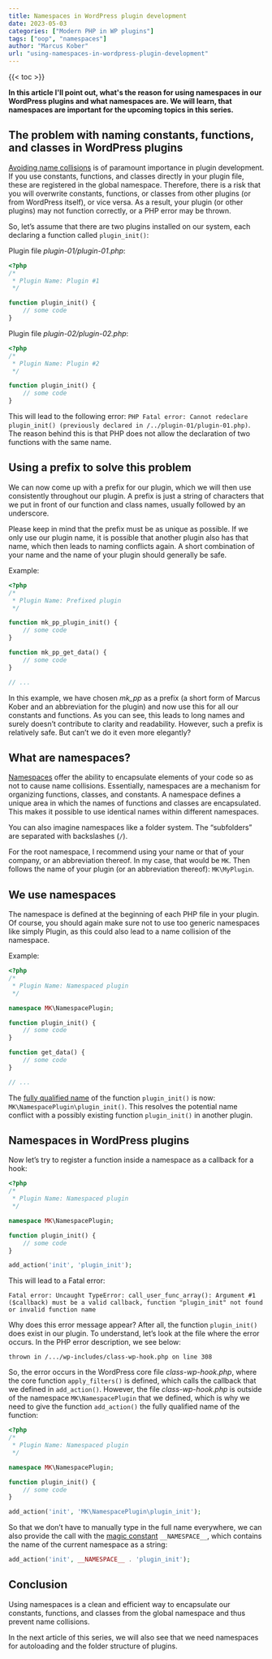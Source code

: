 ```yaml
---
title: Namespaces in WordPress plugin development
date: 2023-05-03
categories: ["Modern PHP in WP plugins"]
tags: ["oop", "namespaces"]
author: "Marcus Kober"
url: "using-namespaces-in-wordpress-plugin-development"
---
```


{{< toc >}}

**In this article I'll point out, what's the reason for using namespaces in our WordPress plugins and what namespaces are. We will learn, that namespaces are important for the upcoming topics in this series.**

## The problem with naming constants, functions, and classes in WordPress plugins

[Avoiding name collisions](https://developer.wordpress.org/plugins/plugin-basics/best-practices/#avoid-naming-collisions) is of paramount importance in plugin development. If you use constants, functions, and classes directly in your plugin file, these are registered in the global namespace. Therefore, there is a risk that you will overwrite constants, functions, or classes from other plugins (or from WordPress itself), or vice versa. As a result, your plugin (or other plugins) may not function correctly, or a PHP error may be thrown.

So, let’s assume that there are two plugins installed on our system, each declaring a function called `plugin_init()`:

Plugin file *plugin-01/plugin-01.php*:

```php
<?php
/*
 * Plugin Name: Plugin #1
 */

function plugin_init() {
    // some code
}
```

Plugin file *plugin-02/plugin-02.php*:

```php
<?php
/*
 * Plugin Name: Plugin #2
 */

function plugin_init() {
    // some code
}
```

This will lead to the following error: `PHP Fatal error: Cannot redeclare plugin_init() (previously declared in /../plugin-01/plugin-01.php)`. The reason behind this is that PHP does not allow the declaration of two functions with the same name.

## Using a prefix to solve this problem

We can now come up with a prefix for our plugin, which we will then use consistently throughout our plugin. A prefix is just a string of characters that we put in front of our function and class names, usually followed by an underscore.

Please keep in mind that the prefix must be as unique as possible. If we only use our plugin name, it is possible that another plugin also has that name, which then leads to naming conflicts again. A short combination of your name and the name of your plugin should generally be safe.

Example:

```php
<?php
/*
 * Plugin Name: Prefixed plugin
 */

function mk_pp_plugin_init() {
    // some code
}

function mk_pp_get_data() {
    // some code
}

// ...
```

In this example, we have chosen *mk_pp* as a prefix (a short form of Marcus Kober and an abbreviation for the plugin) and now use this for all our constants and functions. As you can see, this leads to long names and surely doesn’t contribute to clarity and readability. However, such a prefix is relatively safe. But can’t we do it even more elegantly?

## What are namespaces?

[Namespaces](https://www.php.net/manual/en/language.namespaces.rationale.php) offer the ability to encapsulate elements of your code so as not to cause name collisions. Essentially, namespaces are a mechanism for organizing functions, classes, and constants. A namespace defines a unique area in which the names of functions and classes are encapsulated. This makes it possible to use identical names within different namespaces.

You can also imagine namespaces like a folder system. The “subfolders” are separated with backslashes (`/`).

For the root namespace, I recommend using your name or that of your company, or an abbreviation thereof. In my case, that would be `MK`. Then follows the name of your plugin (or an abbreviation thereof): `MK\MyPlugin`.

## We use namespaces

The namespace is defined at the beginning of each PHP file in your plugin. Of course, you should again make sure not to use too generic namespaces like simply Plugin, as this could also lead to a name collision of the namespace.

Example:

```php
<?php
/*
 * Plugin Name: Namespaced plugin
 */

namespace MK\NamespacePlugin;

function plugin_init() {
    // some code
}

function get_data() {
    // some code
}

// ...
```

The [fully qualified name](https://www.php.net/manual/en/language.namespaces.faq.php#language.namespaces.faq.full) of the function `plugin_init()` is now: `MK\NamespacePlugin\plugin_init()`. This resolves the potential name conflict with a possibly existing function `plugin_init()` in another plugin.

## Namespaces in WordPress plugins

Now let’s try to register a function inside a namespace as a callback for a hook:

```php
<?php
/*
 * Plugin Name: Namespaced plugin
 */

namespace MK\NamespacePlugin;

function plugin_init() {
    // some code
}

add_action('init', 'plugin_init');
```

This will lead to a Fatal error:

```
Fatal error: Uncaught TypeError: call_user_func_array(): Argument #1 ($callback) must be a valid callback, function "plugin_init" not found or invalid function name
```

Why does this error message appear? After all, the function `plugin_init()` does exist in our plugin. To understand, let’s look at the file where the error occurs. In the PHP error description, we see below:

```
thrown in /.../wp-includes/class-wp-hook.php on line 308
```

So, the error occurs in the WordPress core file *class-wp-hook.php*, where the core function `apply_filters()` is defined, which calls the callback that we defined in `add_action()`. However, the file *class-wp-hook.php* is outside of the namespace `MK\NamespacePlugin` that we defined, which is why we need to give the function `add_action()` the fully qualified name of the function:

```php
<?php
/*
 * Plugin Name: Namespaced plugin
 */

namespace MK\NamespacePlugin;

function plugin_init() {
    // some code
}

add_action('init', 'MK\NamespacePlugin\plugin_init');
```

So that we don’t have to manually type in the full name everywhere, we can also provide the call with the [magic constant](https://www.php.net/manual/en/language.namespaces.nsconstants.php) `__NAMESPACE__`, which contains the name of the current namespace as a string:

```php
add_action('init', __NAMESPACE__ . 'plugin_init');
```

## Conclusion

Using namespaces is a clean and efficient way to encapsulate our constants, functions, and classes from the global namespace and thus prevent name collisions.

In the next article of this series, we will also see that we need namespaces for autoloading and the folder structure of plugins.

